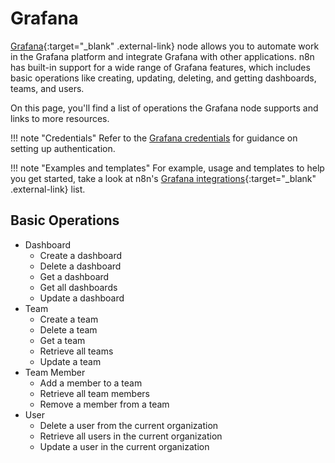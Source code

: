 # Grafana

[Grafana](https://grafana.com/){:target="_blank" .external-link} node allows you to automate work in the Grafana platform and integrate Grafana with other applications. n8n has built-in support for a wide range of Grafana features, which includes basic operations like creating, updating, deleting, and getting dashboards, teams, and users.

On this page, you'll find a list of operations the Grafana node supports and links to more resources.

!!! note "Credentials"
    Refer to the [Grafana credentials](https://docs.n8n.io/integrations/builtin/credentials/grafana/) for guidance on setting up authentication. 

!!! note "Examples and templates"
    For example, usage and templates to help you get started, take a look at n8n's [Grafana integrations](https://n8n.io/integrations/grafana/){:target="_blank" .external-link} list.


## Basic Operations

* Dashboard
    * Create a dashboard
    * Delete a dashboard
    * Get a dashboard
    * Get all dashboards
    * Update a dashboard
* Team
    * Create a team
    * Delete a team
    * Get a team
    * Retrieve all teams
    * Update a team
* Team Member
    * Add a member to a team
    * Retrieve all team members
    * Remove a member from a team
* User
    * Delete a user from the current organization
    * Retrieve all users in the current organization
    * Update a user in the current organization

